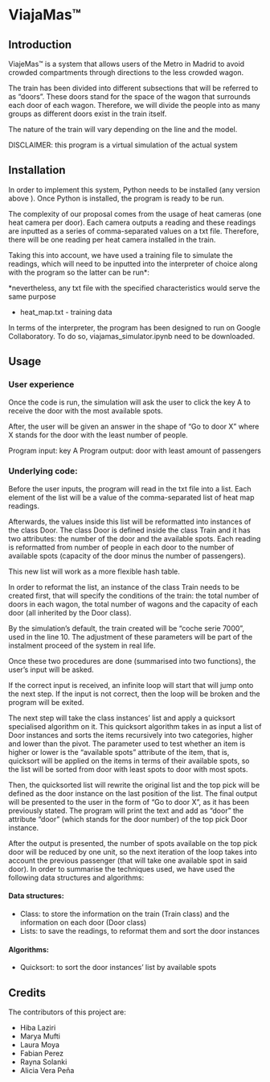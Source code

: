 # ViajaMas™

## Introduction

ViajeMas™ is a system that allows users of the Metro in Madrid to avoid crowded compartments through directions to the less crowded wagon.

The train has been divided into different subsections that will be referred to as “doors”. These doors stand for the space of the wagon that surrounds each door of each wagon. Therefore, we will divide the people into as many groups as different doors exist in the train itself.

The nature of the train will vary depending on the line and the model.

DISCLAIMER: this program is a virtual simulation of the actual system

## Installation

In order to implement this system, Python needs to be installed (any version above ). Once Python is installed, the program is ready to be run.

The complexity of our proposal comes from the usage of heat cameras (one heat camera per door). Each camera outputs a reading and these readings are inputted as a series of comma-separated values on a txt file. Therefore, there will be one reading per heat camera installed in the train.

Taking this into account, we have used a training file to simulate the readings, which will need to be inputted into the interpreter of choice along with the program so the latter can be run*:

*nevertheless, any txt file with the specified characteristics would serve the same purpose

- heat_map.txt - training data

In terms of the interpreter, the program has been designed to run on Google Collaboratory. To do so, viajamas_simulator.ipynb need to be downloaded.

## Usage

### User experience

Once the code is run, the simulation will ask the user to click the key A to receive the door with the most available spots.

After, the user will be given an answer in the shape of “Go to door X” where X stands for the door with the least number of people.

Program input: key A
Program output: door with least amount of passengers

### Underlying code:

Before the user inputs, the program will read in the txt file into a list. Each element of the list will be a value of the comma-separated list of heat map readings.

Afterwards, the values inside this list will be reformatted into instances of the class Door. The class Door is defined inside the class Train and it has two attributes: the number of the door and the available spots. Each reading is reformatted from number of people in each door to the number of available spots (capacity of the door minus the number of passengers).

This new list will work as a more flexible hash table.

In order to reformat the list, an instance of the class Train needs to be created first, that will specify the conditions of the train: the total number of doors in each wagon, the total number of wagons and the capacity of each door (all inherited by the Door class).

By the simulation’s default, the train created will be “coche serie 7000”, used in the line 10. The adjustment of these parameters will be part of the instalment proceed of the system in real life.

Once these two procedures are done (summarised into two functions), the user’s input will be asked.

If the correct input is received, an infinite loop will start that will jump onto the next step. If the input is not correct, then the loop will be broken and the program will be exited.

The next step will take the class instances’ list and apply a quicksort specialised algorithm on it. This quicksort algorithm takes in as input a list of Door instances and sorts the items recursively into two categories, higher and lower than the pivot. The parameter used to test whether an item is higher or lower is the “available spots” attribute of the item, that is, quicksort will be applied on the items in terms of their available spots, so the list will be sorted from door with least spots to door with most spots.

Then, the quicksorted list will rewrite the original list and the top pick will be defined as the door instance on the last position of the list. The final output will be presented to the user in the form of “Go to door X”, as it has been previously stated. The program will print the text and add as “door” the attribute “door” (which stands for the door number) of the top pick Door instance.

After the output is presented, the number of spots available on the top pick door will be reduced by one unit, so the next iteration of the loop takes into account the previous passenger (that will take one available spot in said door).
In order to summarise the techniques used, we have used the following data structures and algorithms:

#### Data structures:

- Class: to store the information on the train (Train class) and the information on each door (Door class)
- Lists: to save the readings, to reformat them and sort the door instances

#### Algorithms:

- Quicksort: to sort the door instances’ list by available spots

## Credits

The contributors of this project are:

- Hiba Laziri
- Marya Mufti
- Laura Moya
- Fabian Perez
- Rayna Solanki 
- Alicia Vera Peña
